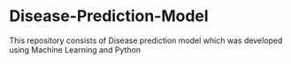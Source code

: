 # Disease-Prediction-Model
This repository consists of Disease prediction model which was developed using Machine Learning and Python
